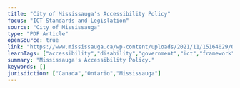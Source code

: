 ```yaml
---
title: "City of Mississauga's Accessibility Policy"
focus: "ICT Standards and Legislation"
source: "City of Mississauga"
type: "PDF Article"
openSource: true
link: "https://www.mississauga.ca/wp-content/uploads/2021/11/15164029/03-08-05.pdf"
learnTags: ["accessibility","disability","government","ict","framework","fairness","canadianLandscape","regulation"]
summary: "Mississauga's Accessibility Policy."
keywords: []
jurisdiction: ["Canada","Ontario","Mississauga"]
---
```

